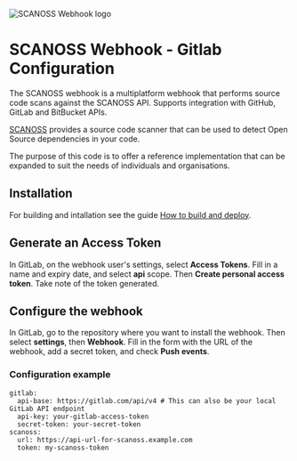 ![SCANOSS Webhook logo](webhook.png)

# SCANOSS Webhook - Gitlab Configuration

The SCANOSS webhook is a multiplatform webhook that performs source code scans against the SCANOSS API. Supports integration with GitHub, GitLab and BitBucket APIs.

[SCANOSS](https://www.scanoss.com) provides a source code scanner that can be used to detect Open Source dependencies in your code.

The purpose of this code is to offer a reference implementation that can be expanded to suit the needs of individuals and organisations.

## Installation
For building and intallation see the guide [How to build and deploy](https://github.com/scanoss/webhook/blob/master/docs/How%20to%20build%20and%20deploy.md).

## Generate an Access Token

In GitLab, on the webhook user's settings, select **Access Tokens**. Fill in a name and expiry date, and select **api** scope. Then **Create personal access token**. Take note of the token generated.

## Configure the webhook

In GitLab, go to the repository where you want to install the webhook. Then select **settings**, then **Webhook**. Fill in the form with the URL of the webhook, add a secret token, and check **Push events**.

### Configuration example
```
gitlab:
  api-base: https://gitlab.com/api/v4 # This can also be your local GitLab API endpoint
  api-key: your-gitlab-access-token
  secret-token: your-secret-token
scanoss:
  url: https://api-url-for-scanoss.example.com
  token: my-scanoss-token
```

